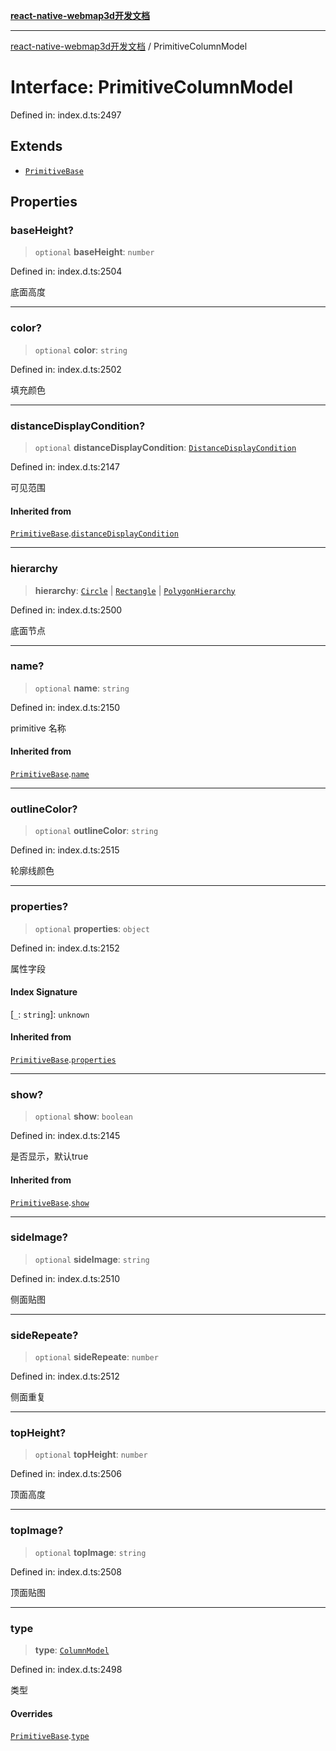 [**react-native-webmap3d开发文档**](../README.md)

***

[react-native-webmap3d开发文档](../globals.md) / PrimitiveColumnModel

# Interface: PrimitiveColumnModel

Defined in: index.d.ts:2497

## Extends

- [`PrimitiveBase`](PrimitiveBase.md)

## Properties

### baseHeight?

> `optional` **baseHeight**: `number`

Defined in: index.d.ts:2504

底面高度

***

### color?

> `optional` **color**: `string`

Defined in: index.d.ts:2502

填充颜色

***

### distanceDisplayCondition?

> `optional` **distanceDisplayCondition**: [`DistanceDisplayCondition`](DistanceDisplayCondition.md)

Defined in: index.d.ts:2147

可见范围

#### Inherited from

[`PrimitiveBase`](PrimitiveBase.md).[`distanceDisplayCondition`](PrimitiveBase.md#distancedisplaycondition)

***

### hierarchy

> **hierarchy**: [`Circle`](Circle.md) \| [`Rectangle`](Rectangle.md) \| [`PolygonHierarchy`](PolygonHierarchy.md)

Defined in: index.d.ts:2500

底面节点

***

### name?

> `optional` **name**: `string`

Defined in: index.d.ts:2150

primitive 名称

#### Inherited from

[`PrimitiveBase`](PrimitiveBase.md).[`name`](PrimitiveBase.md#name)

***

### outlineColor?

> `optional` **outlineColor**: `string`

Defined in: index.d.ts:2515

轮廓线颜色

***

### properties?

> `optional` **properties**: `object`

Defined in: index.d.ts:2152

属性字段

#### Index Signature

\[`_`: `string`\]: `unknown`

#### Inherited from

[`PrimitiveBase`](PrimitiveBase.md).[`properties`](PrimitiveBase.md#properties)

***

### show?

> `optional` **show**: `boolean`

Defined in: index.d.ts:2145

是否显示，默认true

#### Inherited from

[`PrimitiveBase`](PrimitiveBase.md).[`show`](PrimitiveBase.md#show)

***

### sideImage?

> `optional` **sideImage**: `string`

Defined in: index.d.ts:2510

侧面贴图

***

### sideRepeate?

> `optional` **sideRepeate**: `number`

Defined in: index.d.ts:2512

侧面重复

***

### topHeight?

> `optional` **topHeight**: `number`

Defined in: index.d.ts:2506

顶面高度

***

### topImage?

> `optional` **topImage**: `string`

Defined in: index.d.ts:2508

顶面贴图

***

### type

> **type**: [`ColumnModel`](../enumerations/PrimitiveType.md#columnmodel)

Defined in: index.d.ts:2498

类型

#### Overrides

[`PrimitiveBase`](PrimitiveBase.md).[`type`](PrimitiveBase.md#type)
